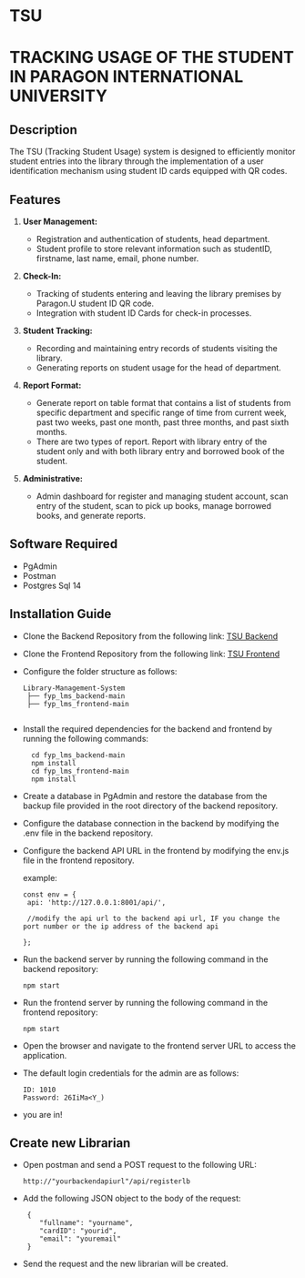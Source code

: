 
# TSU
# TRACKING USAGE OF THE STUDENT IN PARAGON INTERNATIONAL UNIVERSITY


## Description

The TSU (Tracking Student Usage) system is designed to efficiently monitor student entries into the library through the implementation of a user identification mechanism using student ID cards equipped with QR codes.


## Features

1. **User Management:**
   - Registration and authentication of students, head department.
   - Student profile to store relevant information such as studentID, firstname, last name, email, phone number.

2. **Check-In:**
   - Tracking of students entering and leaving the library premises by Paragon.U student ID QR code.
   - Integration with student ID Cards for check-in processes.

3. **Student Tracking:**
   - Recording and maintaining entry records of students visiting the library.
   - Generating reports on student usage for the head of department.

4. **Report Format:**
   - Generate report on table format that contains a list of students from specific department and specific range of time from current week, past two weeks, past one month, past three months, and past sixth months.
   - There are two types of report. Report with library entry of the student only and with both library entry and borrowed book of the student.

5. **Administrative:**
   - Admin dashboard for register and managing student account, scan entry of the student, scan to pick up books, manage borrowed books, and generate reports.

## Software Required

- PgAdmin
- Postman
- Postgres Sql 14


## Installation Guide

- Clone the Backend Repository from the following link: [TSU Backend](https://github.com/SihakV/piuLib)
- Clone the Frontend Repository from the following link: [TSU Frontend](https://github.com/SihakV/piuLibFront2)
- Configure the folder structure as follows:
  ```
  Library-Management-System
   ├── fyp_lms_backend-main
   ├── fyp_lms_frontend-main
   
  ```
- Install the required dependencies for the backend and frontend by running the following commands:

    ```
      cd fyp_lms_backend-main
      npm install
      cd fyp_lms_frontend-main
      npm install

    ```
- Create a database in PgAdmin and restore the database from the backup file provided in the root directory of the backend repository.
- Configure the database connection in the backend by modifying the .env file in the backend repository.
- Configure the backend API URL in the frontend by modifying the env.js file in the frontend repository.
   
   example:

   ```
   const env = {
    api: 'http://127.0.0.1:8001/api/',

    //modify the api url to the backend api url, IF you change the port number or the ip address of the backend api

   };

   ```
- Run the backend server by running the following command in the backend repository:

    ```
    npm start
    ```
   
- Run the frontend server by running the following command in the frontend repository:

   ```
   npm start

   ```

- Open the browser and navigate to the frontend server URL to access the application.
- The default login credentials for the admin are as follows:

  ```
  ID: 1010
  Password: 26IiMa<Y_)
  ```
- you are in!

## Create new Librarian

- Open postman and send a POST request to the following URL:

  ```
  http://"yourbackendapiurl"/api/registerlb
  ```
- Add the following JSON object to the body of the request:

  ```
   { 
      "fullname": "yourname",
      "cardID": "yourid",
      "email": "youremail"
   }
   ```

- Send the request and the new librarian will be created.  




    
